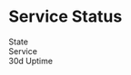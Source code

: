 # Service Status

<script type="text/lodash-template" id="status-template">
<hr>
<div class="check row d-flex align-items-center">
    <div class="state col-2 <%= StateClass %>">
        <span class="badge status-badge <%= BadgeClass %>"><%= State %></span>
    </div>
    <div class="service col">
        <b><%= Service %></b><br>
        <a href="https://updown.io/<%= Token %>"><small><%= LastCheck %></small></a>
    </div>
    <div class="uptime col-3 d-none d-sm-block">
        <span class="badge status-badge <%= UptimeBadgeClass %>"><%= Uptime %> %</span>
    </div>
</div>
</script>

<div id="status-container">
<div class="check row d-flex align-items-center">
    <div class="state col-2">State</div>
    <div class="service col">Service</div>
    <div class="uptime col-3 d-none d-sm-block">30d Uptime</div>
</div>
</div>